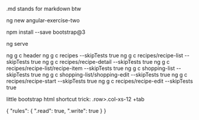 .md stands for markdown btw

ng new angular-exercise-two

npm install --save bootstrap@3

ng serve

ng g c header
ng g c recipes --skipTests true
ng g c recipes/recipe-list --skipTests true
ng g c recipes/recipe-detail --skipTests true
ng g c recipes/recipe-list/recipe-item --skipTests true
ng g c shopping-list --skipTests true
ng g c shopping-list/shopping-edit --skipTests true
ng g c recipes/recipe-start --skipTests true
ng g c recipes/recipe-edit --skipTests true


little bootstrap html shortcut trick:     .row>.col-xs-12     +tab

{
  "rules": {
    ".read": true,
    ".write": true
  }
}